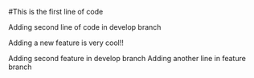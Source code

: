 #This is the first line of code

Adding second line of code in develop branch

Adding a new feature is very cool!!

Adding second feature in develop branch
Adding another line in feature branch

